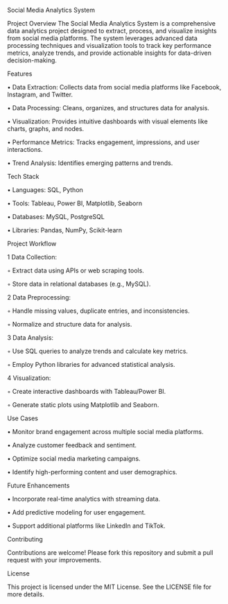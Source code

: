 Social Media Analytics System


Project Overview
The Social Media Analytics System is a comprehensive data analytics project designed to extract, process, and visualize insights from social media platforms. The system leverages advanced data processing techniques and visualization tools to track key performance metrics, analyze trends, and provide actionable insights for data-driven decision-making.
 
 Features

 •	Data Extraction: Collects data from social media platforms like Facebook, Instagram, and Twitter.

 •	Data Processing: Cleans, organizes, and structures data for analysis.

 •	Visualization: Provides intuitive dashboards with visual elements like charts, graphs, and nodes.

 •	Performance Metrics: Tracks engagement, impressions, and user interactions.

 •	Trend Analysis: Identifies emerging patterns and trends.

Tech Stack

 •	Languages: SQL, Python

 •	Tools: Tableau, Power BI, Matplotlib, Seaborn

 •	Databases: MySQL, PostgreSQL

 •	Libraries: Pandas, NumPy, Scikit-learn

Project Workflow

 1	Data Collection:

 ◦	Extract data using APIs or web scraping tools.

 ◦	Store data in relational databases (e.g., MySQL).

 2	Data Preprocessing:

 ◦	Handle missing values, duplicate entries, and inconsistencies.

 ◦	Normalize and structure data for analysis.

 3	Data Analysis:

 ◦	Use SQL queries to analyze trends and calculate key metrics.

 ◦	Employ Python libraries for advanced statistical analysis.

 4	Visualization:

 ◦	Create interactive dashboards with Tableau/Power BI.

 ◦	Generate static plots using Matplotlib and Seaborn.

Use Cases

 •	Monitor brand engagement across multiple social media platforms.

 •	Analyze customer feedback and sentiment.

 •	Optimize social media marketing campaigns.

 •	Identify high-performing content and user demographics.

Future Enhancements

 •	Incorporate real-time analytics with streaming data.

 •	Add predictive modeling for user engagement.

 •	Support additional platforms like LinkedIn and TikTok.

Contributing

Contributions are welcome! Please fork this repository and submit a pull request with your improvements.

License

This project is licensed under the MIT License. See the LICENSE file for more details.

